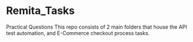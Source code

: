# Remita_Tasks
Practical Questions 
This repo consists of 2 main folders that house the API test automation, and E-Commerce checkout process tasks.
